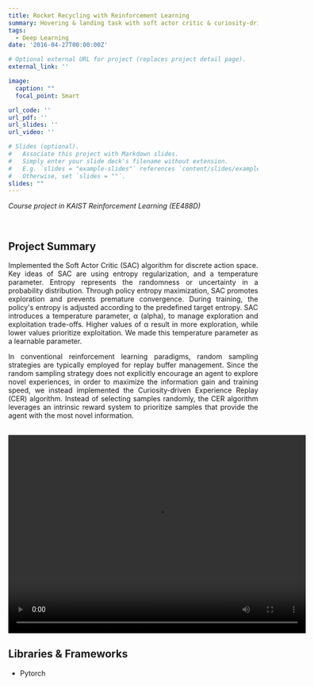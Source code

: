 ```yaml
---
title: Rocket Recycling with Reinforcement Learning
summary: Hovering & landing task with soft actor critic & curiosity-driven experience replay
tags:
  - Deep Learning
date: '2016-04-27T00:00:00Z'

# Optional external URL for project (replaces project detail page).
external_link: ''

image:
  caption: ""
  focal_point: Smart

url_code: ''
url_pdf: ''
url_slides: ''
url_video: ''

# Slides (optional).
#   Associate this project with Markdown slides.
#   Simply enter your slide deck's filename without extension.
#   E.g. `slides = "example-slides"` references `content/slides/example-slides.md`.
#   Otherwise, set `slides = ""`.
slides: ""
---
```

<i>Course project in KAIST Reinforcement Learning (EE488D)</i>

<br>

## Project Summary

<p style="text-align:justify">
Implemented the Soft Actor Critic (SAC) algorithm for discrete action space. Key ideas of SAC are using entropy regularization, and a temperature parameter. Entropy represents the randomness or uncertainty in a probability distribution. Through policy entropy maximization, SAC promotes exploration and prevents premature convergence. During training, the policy's entropy is adjusted according to the predefined target entropy. SAC introduces a temperature parameter, α (alpha), to manage exploration and exploitation trade-offs. Higher values of α result in more exploration, while lower values prioritize exploitation. We made this temperature parameter as a learnable parameter.
</p>
<p style="text-align:justify">
In conventional reinforcement learning paradigms, random sampling strategies are typically employed for replay buffer management. Since the random sampling strategy does not explicitly encourage an agent to explore novel experiences, in order to maximize the information gain and training speed, we instead implemented the Curiosity-driven Experience Replay (CER) algorithm. Instead of selecting samples randomly, the CER algorithm leverages an intrinsic reward system to prioritize samples that provide the agent with the most novel information.
</p>

<br>

<video width="600" height="400">
  <source src="uploads/hover_video.mp4" type="sample/mp4" autoplay/>
</video>

<br>

## Libraries & Frameworks

- Pytorch